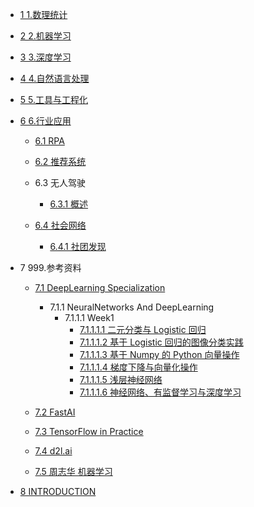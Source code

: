   - [1 1.数理统计](/1.数理统计/README.md)
    
  - [2 2.机器学习](/2.机器学习/README.md)
    
  - [3 3.深度学习](/3.深度学习/README.md)
    
  - [4 4.自然语言处理](/4.自然语言处理/README.md)
    
  - [5 5.工具与工程化](/5.工具与工程化/README.md)
    
  - [6 6.行业应用](/6.行业应用/README.md)
    - [6.1 RPA](/6.行业应用/RPA/README.md)
      
    - [6.2 推荐系统](/6.行业应用/推荐系统/README.md)
      
    - 6.3 无人驾驶
      - [6.3.1 概述](/6.行业应用/无人驾驶/概述.md)
    - [6.4 社会网络](/6.行业应用/社会网络/README.md)
      - [6.4.1 社团发现](/6.行业应用/社会网络/社团发现/README.md)
        
  - 7 999.参考资料
    - [7.1 DeepLearning Specialization](/999.参考资料/DeepLearning-Specialization/README.md)
      - 7.1.1 NeuralNetworks And DeepLearning
        - 7.1.1.1 Week1
          - [7.1.1.1.1 二元分类与 Logistic 回归](/999.参考资料/DeepLearning-Specialization/NeuralNetworks-And-DeepLearning/Week1/二元分类与%20Logistic%20回归.md)
          - [7.1.1.1.2 基于 Logistic 回归的图像分类实践](/999.参考资料/DeepLearning-Specialization/NeuralNetworks-And-DeepLearning/Week1/基于%20Logistic%20回归的图像分类实践.md)
          - [7.1.1.1.3 基于 Numpy 的 Python 向量操作](/999.参考资料/DeepLearning-Specialization/NeuralNetworks-And-DeepLearning/Week1/基于%20Numpy%20的%20Python%20向量操作.md)
          - [7.1.1.1.4 梯度下降与向量化操作](/999.参考资料/DeepLearning-Specialization/NeuralNetworks-And-DeepLearning/Week1/梯度下降与向量化操作.md)
          - [7.1.1.1.5 浅层神经网络](/999.参考资料/DeepLearning-Specialization/NeuralNetworks-And-DeepLearning/Week1/浅层神经网络.md)
          - [7.1.1.1.6 神经网络、有监督学习与深度学习](/999.参考资料/DeepLearning-Specialization/NeuralNetworks-And-DeepLearning/Week1/神经网络、有监督学习与深度学习.md)
    - [7.2 FastAI](/999.参考资料/FastAI/README.md)
      
    - [7.3 TensorFlow in Practice](/999.参考资料/TensorFlow-in-Practice/README.md)
      
    - [7.4 d2l.ai](/999.参考资料/d2l.ai/README.md)
      
    - [7.5 周志华 机器学习](/999.参考资料/周志华-机器学习/README.md)
      
  - [8 INTRODUCTION](/INTRODUCTION.md)